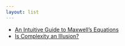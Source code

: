 ```yaml
---
layout: list
---
```


 - [An Intuitive Guide to Maxwell’s Equations](https://photonlines.substack.com/p/an-intuitive-guide-to-maxwells-equations)
 - [Is Complexity an Illusion?](https://arxiv.org/abs/2404.07227)
